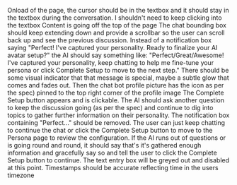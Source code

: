 Onload of the page, the cursor should be in the textbox and it should stay in the textbox during the conversation. I shouldn't need to keep clicking into the textbox
Content is going off the top of the page
The chat bounding box should keep extending down and provide a scrollbar so the user can scroll back up and see the previous discussion.
Instead of a notification box saying "Perfect! I've captured your personality. Ready to finalize your AI avatar setup?" the AI should say something like: "Perfect/Great/Awesome! I've captured your personality, keep chatting to help me fine-tune your persona or click Complete Setup to move to the next step." There should be some visual indicator that that message is special, maybe a subtle glow that comes and fades out. Then the chat bot profile picture has the icon as per the spec) pinned to the top right corner of the profile image
The Complete Setup button appears and is clickable. 
The AI should ask another question to keep the discussion going (as per the spec) and continue to dig into topics to gather further information on their personality. 
The notification box containing "Perfect..." should be removed.
The user can just keep chatting to continue the chat or click the Complete Setup button to move to the Persona page to review the configuration.
If the AI runs out of questions or is going round and round, it should say that's it's gathered enough information and gracefully say so and tell the user to click the Complete Setup button to continue. The text entry box will be greyed out and disabled at this point.
Timestamps should be accurate reflecting time in the users timezone